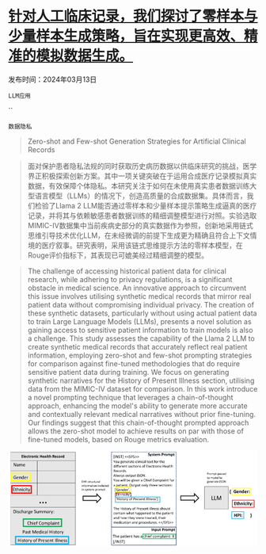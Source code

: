 # [针对人工临床记录，我们探讨了零样本与少量样本生成策略，旨在实现更高效、精准的模拟数据生成。](https://arxiv.org/abs/2403.08664)

发布时间：2024年03月13日

`LLM应用`

``

`数据隐私`

> Zero-shot and Few-shot Generation Strategies for Artificial Clinical Records

> 面对保护患者隐私法规的同时获取历史病历数据以供临床研究的挑战，医学界正积极探索创新方案。其中一项关键突破在于运用合成医疗记录模拟真实数据，有效保障个体隐私。本研究关注于如何在未使用真实患者数据训练大型语言模型（LLMs）的情况下，创造高质量的合成数据集。具体而言，我们检验了Llama 2 LLM能否通过零样本和少量样本提示策略生成逼真的医疗记录，并将其与依赖敏感患者数据训练的精细调整模型进行对照。实验选取MIMIC-IV数据集中当前疾病史部分的真实数据作为参照，创新地采用链式思维引导技术优化LLM，在未经微调的前提下生成更为精确且符合上下文情境的医疗叙事。研究表明，采用该链式思维提示方法的零样本模型，在Rouge评价指标下，其表现已可媲美经过精细调整的模型。

> The challenge of accessing historical patient data for clinical research, while adhering to privacy regulations, is a significant obstacle in medical science. An innovative approach to circumvent this issue involves utilising synthetic medical records that mirror real patient data without compromising individual privacy. The creation of these synthetic datasets, particularly without using actual patient data to train Large Language Models (LLMs), presents a novel solution as gaining access to sensitive patient information to train models is also a challenge. This study assesses the capability of the Llama 2 LLM to create synthetic medical records that accurately reflect real patient information, employing zero-shot and few-shot prompting strategies for comparison against fine-tuned methodologies that do require sensitive patient data during training. We focus on generating synthetic narratives for the History of Present Illness section, utilising data from the MIMIC-IV dataset for comparison. In this work introduce a novel prompting technique that leverages a chain-of-thought approach, enhancing the model's ability to generate more accurate and contextually relevant medical narratives without prior fine-tuning. Our findings suggest that this chain-of-thought prompted approach allows the zero-shot model to achieve results on par with those of fine-tuned models, based on Rouge metrics evaluation.

![针对人工临床记录，我们探讨了零样本与少量样本生成策略，旨在实现更高效、精准的模拟数据生成。](../../../paper_images/2403.08664/x1.png)